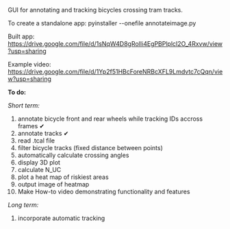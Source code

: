 GUI for annotating and tracking bicycles crossing tram tracks.

To create a standalone app: pyinstaller --onefile annotateimage.py

Built app: <https://drive.google.com/file/d/1sNqW4D8gRolIi4EgPBPlplcI2O_4Rxvw/view?usp=sharing> 

Example video: <https://drive.google.com/file/d/1Yp2f51HBcForeNRBcXFL9Lmdvtc7cQqn/view?usp=sharing>


**To do:**

_Short term:_
1. annotate bicycle front and rear wheels while tracking IDs accross frames ✔
2. annotate tracks ✔
3. read .tcal file
4. filter bicycle tracks (fixed distance between points)
5. automatically calculate crossing angles
6. display 3D plot
7. calculate N_UC
8. plot a heat map of riskiest areas
9. output image of heatmap
10. Make How-to video demonstrating functionality and features


_Long term:_
1. incorporate automatic tracking

